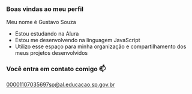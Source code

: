 ### Boas vindas ao meu perfil

Meu nome é Gustavo Souza

 - Estou estudando na Alura
 - Estou me desenvolvendo na linguagem JavaScript
 - Utilizo esse espaço para minha organização e compartilhamento dos meus projetos desenvolvidos

### Você entra em contato comigo 📫

00001107035697sp@al.educacao.sp.gov.br
